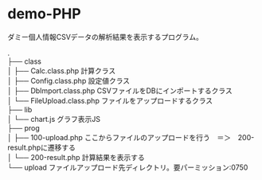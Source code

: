 # demo-PHP  
ダミー個人情報CSVデータの解析結果を表示するプログラム。  
  
.  
├── class  
│   ├── Calc.class.php  計算クラス  
│   ├── Config.class.php  設定値クラス  
│   ├── DbImport.class.php  CSVファイルをDBにインポートするクラス  
│   └── FileUpload.class.php  ファイルをアップロードするクラス  
├── lib  
│   └── chart.js  グラフ表示JS  
├── prog  
│   ├── 100-upload.php  ここからファイルのアップロードを行う　＝＞　200-result.phpに遷移する  
│   └── 200-result.php  計算結果を表示する  
└── upload  ファイルアップロード先ディレクトリ。要パーミッション:0750  
